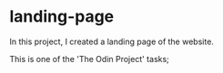 # landing-page

In this project, I created a landing page of the website.

This is one of the 'The Odin Project' tasks;
